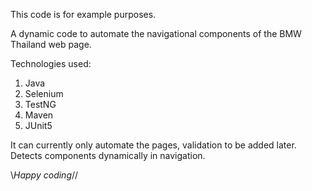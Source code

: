 This code is for example purposes.

A dynamic code to automate the navigational components of the BMW Thailand web page.

Technologies used:
1. Java
2. Selenium
3. TestNG
4. Maven
5. JUnit5

It can currently only automate the pages, validation to be added later.
Detects components dynamically in navigation.

\\*Happy coding*//
